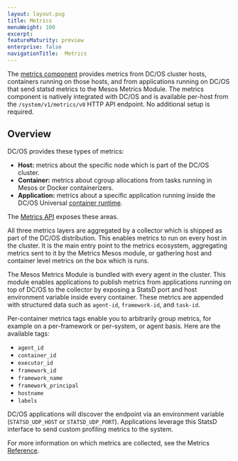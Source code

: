 ```yaml
---
layout: layout.pug
title: Metrics
menuWeight: 100
excerpt:
featureMaturity: preview
enterprise: false
navigationTitle:  Metrics
---
```


<!-- This source repo for this topic is https://github.com/dcos/dcos-docs -->


The [metrics component](/docs/1.10/overview/architecture/components/#dcos-metrics) provides metrics from DC/OS cluster hosts, containers running on those hosts, and from applications running on DC/OS that send statsd metrics to the Mesos Metrics Module. The metrics component is natively integrated with DC/OS and is available per-host from the `/system/v1/metrics/v0` HTTP API endpoint. No additional setup is required.  

## Overview
DC/OS provides these types of metrics: 

  * **Host:** metrics about the specific node which is part of the DC/OS cluster. 
  * **Container:** metrics about cgroup allocations from tasks running in Mesos or Docker containerizers. 
  * **Application:** metrics about a specific application running inside the DC/OS Universal [container runtime](/docs/1.10/deploying-services/containerizers/).

The [Metrics API](/docs/1.10/metrics/metrics-api/) exposes these areas. 

All three metrics layers are aggregated by a collector which is shipped as part of the DC/OS distribution. This enables metrics to run on every host in the cluster. It is the main entry point to the metrics ecosystem, aggregating metrics sent to it by the Metrics Mesos module, or gathering host and container level metrics on the box which is runs. 

The Mesos Metrics Module is bundled with every agent in the cluster. This module enables applications to publish metrics from applications running on top of DC/OS to the collector by exposing a StatsD port and host environment variable inside every container. These metrics are appended with structured data such as `agent-id`, `framework-id`, and `task-id`.

<!-- insert graphic -->

Per-container metrics tags enable you to arbitrarily group metrics, for example on a per-framework or per-system, or agent basis. Here are the available tags:

* `agent_id`
* `container_id`
* `executor_id`
* `framework_id`
* `framework_name`
* `framework_principal`
* `hostname`
* `labels`

DC/OS applications will discover the endpoint via an environment variable (`STATSD_UDP_HOST` or `STATSD_UDP_PORT`). Applications leverage this StatsD interface to send custom profiling metrics to the system.

For more information on which metrics are collected, see the Metrics [Reference](/docs/1.10/metrics/reference/).
